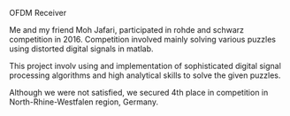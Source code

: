  OFDM Receiver
 
 Me and my friend Moh Jafari, participated in rohde and schwarz competition in 2016.
Competition involved mainly solving various puzzles using distorted digital signals in matlab.

This project involv using and implementation of sophisticated digital signal processing algorithms and high analytical skills to solve the given puzzles. 

Although we were not satisfied, we secured 4th place in competition in North-Rhine-Westfalen region, Germany.

